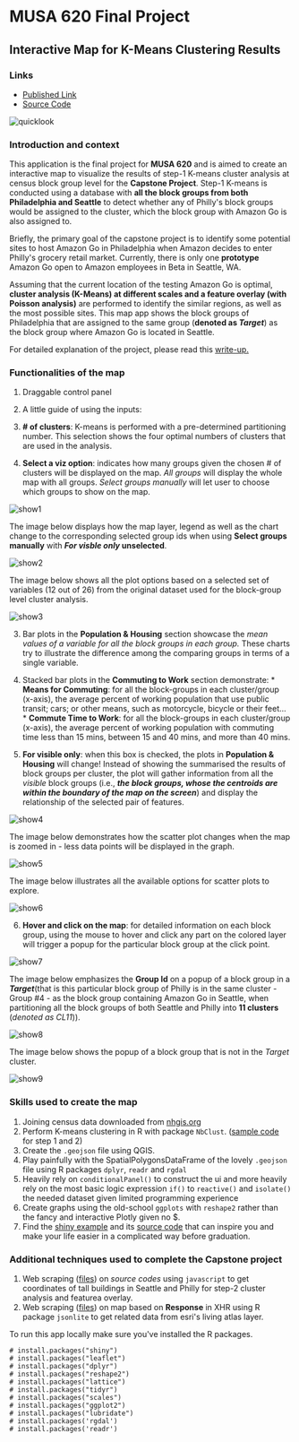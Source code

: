 # MUSA 620 Final Project 

## Interactive Map for K-Means Clustering Results 
### Links
- [Published Link](https://laylasun.shinyapps.io/musa620_shinyFinal/)
- [Source Code](https://github.com/laylasun/musa620_shinyFinal)

![quicklook](https://raw.githubusercontent.com/laylasun/musa620_shinyFinal/master/imagesForReadme/img001.png)

### Introduction and context
This application is the final project for **MUSA 620** and is aimed to create an interactive map to visualize
the results of step-1 K-means cluster analysis at census block group level for the **Capstone Project**. Step-1 K-means is conducted using a database with **all the block groups from both Philadelphia and Seattle** to detect whether any of Philly's block groups would be assigned to the cluster, which the block group with Amazon Go is also assigned to.

Briefly, the primary goal of the capstone project is to identify some potential sites to host Amazon Go in
Philadelphia when Amazon decides to enter Philly's grocery retail market. Currently, there is only one
**prototype** Amazon Go open to Amazon employees in Beta in Seattle, WA.

Assuming that the current location of the testing Amazon Go is optimal, **cluster analysis (K-Means) at different scales and a feature overlay (with Poisson analysis)** are performed to identify the similar regions,
as well as the most possible sites. This map app shows the block groups of Philadelphia that are
assigned to the same group (**denoted as _Target_**) as the block group where Amazon Go is located in Seattle.

For detailed explanation of the project, please read this [write-up.](https://github.com/laylasun/musa620_shinyFinal/blob/master/addiontalFiles/musa800_writeup1.pdf)

### Functionalities of the map

1. Draggable control panel

2. A little guide of using the inputs:

  1. **# of clusters**: K-means is performed with a pre-determined partitioning number. This selection shows the four optimal numbers of clusters that are used in the analysis. 
  
  2. **Select a viz option**: indicates how many groups given the chosen # of clusters will be displayed on the map. *All groups* will display the whole map with all groups. *Select groups manually* will let user to choose which groups to show on the map.
  
  ![show1](https://raw.githubusercontent.com/laylasun/musa620_shinyFinal/master/imagesForReadme/img002.png)

  The image below displays how the map layer, legend as well as the chart change to the corresponding selected group ids when using **Select groups manually** with **_For visble only_ unselected**.
  
  ![show2](https://raw.githubusercontent.com/laylasun/musa620_shinyFinal/master/imagesForReadme/img003.png)

  The image below shows all the plot options based on a selected set of variables (12 out of 26) from the original dataset used for the block-group level cluster analysis.
  
  ![show3](https://raw.githubusercontent.com/laylasun/musa620_shinyFinal/master/imagesForReadme/img004.png)
  
  3. Bar plots in the **Population & Housing** section showcase the *mean values of a variable for all the block groups in each group.* These charts try to illustrate the difference among the comparing groups in terms of a single variable.   
  
  4. Stacked bar plots in the **Commuting to Work** section demonstrate:
    * __Means for Commuting__: for all the block-groups in each cluster/group (x-axis), the average percent of working population that use public transit; cars; or other means, such as motorcycle, bicycle or their feet...
    * __Commute Time to Work__: for all the block-groups in each cluster/group (x-axis), the average percent of working population with commuting time less than 15 mins, between 15 and 40 mins, and more than 40 mins.
  
  5. __For visible only__: when this box is checked, the plots in **Population & Housing** will change! Instead of showing the summarised the results of block groups per cluster, the plot will gather information from all the *visible* block groups (i.e., **_the block groups, whose the centroids are within the boundary of the map on the screen_**) and display the relationship of the selected pair of features.
  
  ![show4](https://raw.githubusercontent.com/laylasun/musa620_shinyFinal/master/imagesForReadme/img005.png)
  
  The image below demonstrates how the scatter plot changes when the map is zoomed in - less data points will be displayed in the graph.
  
  ![show5](https://raw.githubusercontent.com/laylasun/musa620_shinyFinal/master/imagesForReadme/img006.png)
  
  The image below illustrates all the available options for scatter plots to explore.
  
  ![show6](https://raw.githubusercontent.com/laylasun/musa620_shinyFinal/master/imagesForReadme/img007.png) 
  
  6. __Hover and click on the map__: for detailed information on each block group, using the mouse to hover and click any part on the colored layer will trigger a popup for the particular block group at the click point.
  
  ![show7](https://raw.githubusercontent.com/laylasun/musa620_shinyFinal/master/imagesForReadme/img008.png) 
  
  The image below emphasizes the **Group Id** on a popup of a block group in a **_Target_**(that is this particular block group of Philly is in the same cluster - Group #4 - as the block group containing Amazon Go in Seattle, when partitioning all the block groups of both Seattle and Philly into __11 clusters__ (*denoted as CL11*)).
  
  ![show8](https://raw.githubusercontent.com/laylasun/musa620_shinyFinal/master/imagesForReadme/img009.png) 
  
  The image below shows the popup of a block group that is not in the *Target* cluster.
  
  ![show9](https://raw.githubusercontent.com/laylasun/musa620_shinyFinal/master/imagesForReadme/img010.png) 

### Skills used to create the map
1. Joining census data downloaded from [nhgis.org](https://www.nhgis.org/)
2. Perform K-means clustering in R with package `NbClust`. ([sample code](https://github.com/laylasun/musa620_shinyFinal/tree/master/addiontalFiles/k_means) for step 1 and 2)
3. Create the `.geojson` file using QGIS.
4. Play painfully with the SpatialPolygonsDataFrame of the lovely `.geojson` file using R packages `dplyr`, `readr` and `rgdal`
5. Heavily rely on `conditionalPanel()` to construct the ui and more heavily rely on the most basic logic expression `if()` to `reactive()` and `isolate()` the needed dataset given limited programming experience
6. Create graphs using the old-school `ggplots` with `reshape2` rather than the fancy and interactive Plotly given no $.
7. Find the [shiny example](http://shiny.rstudio.com/gallery/superzip-example.html) and its [source code](https://github.com/rstudio/shiny-examples/tree/master/063-superzip-example) that can inspire you and make your life easier in a complicated way before graduation.

### Additional techniques used to complete the Capstone project
1. Web scraping ([files](https://github.com/laylasun/musa620_shinyFinal/tree/master/addiontalFiles/tallBuilding_scraping)) on _source codes_ using `javascript` to get coordinates of tall buildings in Seattle and Philly for step-2 cluster analysis and featurea overlay. 
2. Web scraping ([files](https://github.com/laylasun/musa620_shinyFinal/tree/master/addiontalFiles/esri_xhr_scraping)) on map based on **Response** in XHR using R package `jsonlite` to get related data from esri's living atlas layer.


To run this app locally make sure you've installed the R packages.

```
# install.packages("shiny")
# install.packages("leaflet")
# install.packages("dplyr")
# install.packages("reshape2")
# install.packages("lattice")
# install.packages("tidyr")
# install.packages("scales")
# install.packages("ggplot2")
# install.packages("lubridate")
# install.packages('rgdal')
# install.packages('readr')
```


